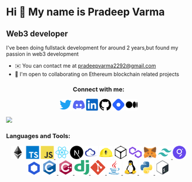 Hi 👋 My name is Pradeep Varma
========================

Web3 developer
--------------

I've been doing fullstack development for around 2 years,but found my passion in web3 development


* ✉️  You can contact me at [pradeepvarma2292@gmail.com](mailto:pradeepvarma2292@gmail.com)
* 🤝  I'm open to collaborating on Ethereum blockchain related projects
<h3 align="center">Connect with me:</h3>

<p align="center">
    <a href="https://www.twitter.com/Pradeepvarma_22" target="_blank" rel="noreferrer"><img src="./assets/twitter.svg" width="32" height="32" /></a>
    <a href="https://discord.com/users/pradeepvarma_22#2209" target="_blank" rel="noreferrer"><img src="./assets/discord.svg" width="32" height="32" /></a>
    <a href="https://www.linkedin.com/in/pradeepvarma22/" target="_blank" rel="noreferrer"><img src="./assets/linkedin.svg" width="32" height="32" /></a>
    <a href="https://www.github.com/pradeepvarma22" target="_blank" rel="noreferrer"><img src="./assets/github.svg" width="32" height="32" /></a>
    <a href="https://hashnode.com/@Pradeepvarma22" target="_blank" rel="noreferrer"><img src="./assets/hashnode.svg" width="32" height="32" /></a>
    <a href="http://www.medium.com/@pradeepvarma22" target="_blank" rel="noreferrer"><img src="./assets/medium.svg" width="32" height="32" /></a>
</p>
<a href="https://www.github.com/pradeepvarma22" target="_blank" rel="noreferrer"><img src="https://img.shields.io/github/followers/pradeepvarma22?logo=github&style=for-the-badge&color=3382ed&labelColor=1c1917" /></a>

<h3 align="left">Languages and Tools:</h3>
<p align="center">
    <a href="https://ethereum.org/en/" target="_blank" rel="noreferrer"><img src="./assets/ethereum-colored.svg" width="36" height="36" alt="Ethereum" /></a>
    <a href="https://www.typescriptlang.org/" target="_blank" rel="noreferrer"><img src="./assets/typescript-original.svg" width="36" height="36" alt="Typescript" /></a>
    <a href="https://developer.mozilla.org/en-US/docs/Web/JavaScript" target="_blank" rel="noreferrer">
        <img src="./assets/javascript-original.svg" width="36" height="36" alt="Javascript" />
    </a>
    <a href="https://reactjs.org/" target="_blank" rel="noreferrer"><img src="./assets/react-original.svg" width="36" height="36" alt="React" /></a>
    <a href="https://nextjs.org/docs" target="_blank" rel="noreferrer"><img src="./assets/nextjs-original.svg" width="36" height="36" alt="NextJs" /></a>
    <a href="https://ethers.io" target="_blank" rel="noreferrer"><img src="./assets/ethers-colored.svg" width="36" height="36" alt="Ethers" /></a>
    <a href="https://hardhat.org/" target="_blank" rel="noreferrer"><img src="./assets/hardhat-colored.svg" width="36" height="36" alt="Hardhat" /></a>
    <a href="https://ipfs.io/" target="_blank" rel="noreferrer"><img src="./assets/ipfs-colored.svg" width="36" height="36" alt="IPFS" /></a>
    <a href="https://polygon.technology/" target="_blank" rel="noreferrer"><img src="./assets/polygon-colored.svg" width="36" height="36" alt="Polygon" /></a>
     <a href="https://metamask.io/" target="_blank" rel="noreferrer"><img src="./assets/metamask-colored.svg" width="36" height="36" alt="MetaMask" /></a>
    <a href="https://tailwindcss.com/" target="_blank" rel="noreferrer">
        <img src="./assets/tailwindcss-colored.svg" width="36" height="36" alt="TailwindCSS" />
    </a>
    <a href="https://thegraph.com/en/" target="_blank" rel="noreferrer"><img src="./assets/the-graph-colored.svg" width="36" height="36" alt="The Graph" /></a>
    <a href="https://chain.link/" target="_blank" rel="noreferrer"><img src="./assets/chainlink-colored.svg" width="36" height="36" alt="Chainlink" /></a>
    <a href="https://www.cprogramming.com/" target="_blank" rel="noreferrer"> <img src="./assets/c-original.svg" alt="c" width="40" height="40" /> </a>
    <a href="https://www.w3schools.com/cpp/" target="_blank" rel="noreferrer"> <img src="./assets/cplusplus.svg" alt="cplusplus" width="40" height="40" /> </a>
    <a href="https://www.djangoproject.com/" target="_blank" rel="noreferrer"> <img src="./assets/django.svg" alt="django" width="40" height="40" /> </a>
    <a href="https://git-scm.com/" target="_blank" rel="noreferrer"> <img src="./assets/git.png" alt="git" width="40" height="40" /> </a>
    <a href="https://www.java.com" target="_blank" rel="noreferrer"> <img src="./assets/java-original.svg" alt="java" width="40" height="40" /> </a>
    <a href="https://www.linux.org/" target="_blank" rel="noreferrer"> <img src="./assets/linux-original.svg" alt="linux" width="40" height="40" /> </a>
    <a href="https://www.python.org" target="_blank" rel="noreferrer"> <img src="./assets/python-original.svg" alt="python" width="40" height="40" /> </a>
    <a href="https://www.gnu.org/software/bash/" target="_blank" rel="noreferrer"> <img src="./assets/bash.svg" alt="bash" width="40" height="40" /> </a>
</p>
